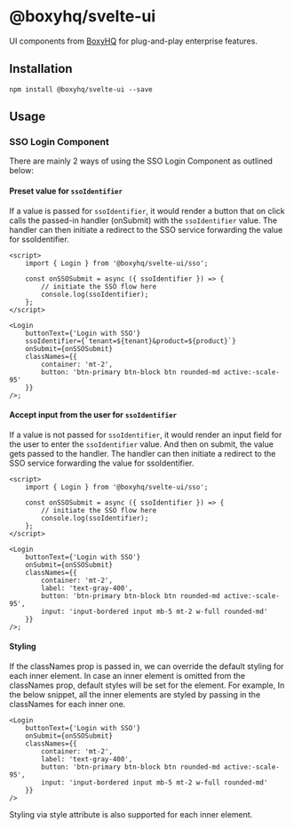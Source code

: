 # @boxyhq/svelte-ui

UI components from [BoxyHQ](https://boxyhq.com/) for plug-and-play enterprise features.

## Installation

`npm install @boxyhq/svelte-ui --save`

## Usage

### SSO Login Component

There are mainly 2 ways of using the SSO Login Component as outlined below:

#### Preset value for `ssoIdentifier`

If a value is passed for `ssoIdentifier`, it would render a button that on click calls the passed-in handler (onSubmit) with the `ssoIdentifier` value. The handler can then initiate a redirect to the SSO service forwarding the value for ssoIdentifier.

```svelte
<script>
	import { Login } from '@boxyhq/svelte-ui/sso';

	const onSSOSubmit = async ({ ssoIdentifier }) => {
		// initiate the SSO flow here
		console.log(ssoIdentifier);
	};
</script>

<Login
	buttonText={'Login with SSO'}
	ssoIdentifier={`tenant=${tenant}&product=${product}`}
	onSubmit={onSSOSubmit}
	classNames={{
		container: 'mt-2',
		button: 'btn-primary btn-block btn rounded-md active:-scale-95'
	}}
/>;
```

#### Accept input from the user for `ssoIdentifier`

If a value is not passed for `ssoIdentifier`, it would render an input field for the user to enter the `ssoIdentifier` value. And then on submit, the value gets passed to the handler. The handler can then initiate a redirect to the SSO service forwarding the value for ssoIdentifier.

```svelte
<script>
	import { Login } from '@boxyhq/svelte-ui/sso';

	const onSSOSubmit = async ({ ssoIdentifier }) => {
		// initiate the SSO flow here
		console.log(ssoIdentifier);
	};
</script>

<Login
	buttonText={'Login with SSO'}
	onSubmit={onSSOSubmit}
	classNames={{
		container: 'mt-2',
		label: 'text-gray-400',
		button: 'btn-primary btn-block btn rounded-md active:-scale-95',
		input: 'input-bordered input mb-5 mt-2 w-full rounded-md'
	}}
/>;
```

#### Styling

If the classNames prop is passed in, we can override the default styling for each inner element. In case an inner element is omitted from the classNames prop, default styles will be set for the element. For example, In the below snippet, all the inner elements are styled by passing in the classNames for each inner one.

```svelte
<Login
	buttonText={'Login with SSO'}
	onSubmit={onSSOSubmit}
	classNames={{
		container: 'mt-2',
		label: 'text-gray-400',
		button: 'btn-primary btn-block btn rounded-md active:-scale-95',
		input: 'input-bordered input mb-5 mt-2 w-full rounded-md'
	}}
/>
```

Styling via style attribute is also supported for each inner element.
